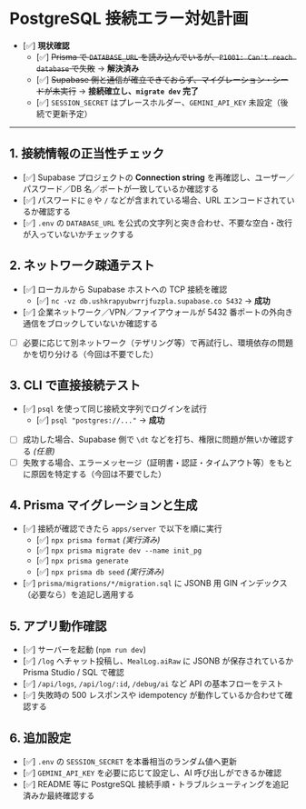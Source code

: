 # PostgreSQL 接続エラー対処計画

- [✅] **現状確認**
  - [✅] ~~Prisma で `DATABASE_URL` を読み込んでいるが、`P1001: Can't reach database` で失敗~~ → **解決済み**
  - [✅] ~~Supabase 側と通信が確立できておらず、マイグレーション・シードが未実行~~ → **接続確立し、`migrate dev` 完了**
  - [✅] `SESSION_SECRET` はプレースホルダー、`GEMINI_API_KEY` 未設定（後続で更新予定）

---

## 1. 接続情報の正当性チェック
- [✅] Supabase プロジェクトの **Connection string** を再確認し、ユーザー／パスワード／DB 名／ポートが一致しているか確認する
- [✅] パスワードに `@` や `/` などが含まれている場合、URL エンコードされているか確認する
- [✅] `.env` の `DATABASE_URL` を公式の文字列と突き合わせ、不要な空白・改行が入っていないかチェックする

## 2. ネットワーク疎通テスト
- [✅] ローカルから Supabase ホストへの TCP 接続を確認
  - [✅] `nc -vz db.ushkrapyubwrrjfuzpla.supabase.co 5432` → **成功**
- [✅] 企業ネットワーク／VPN／ファイアウォールが 5432 番ポートの外向き通信をブロックしていないか確認する
- [ ] 必要に応じて別ネットワーク（テザリング等）で再試行し、環境依存の問題かを切り分ける（今回は不要でした）

## 3. CLI で直接接続テスト
- [✅] `psql` を使って同じ接続文字列でログインを試行
  - [✅] `psql "postgres://..."` → **成功**
- [ ] 成功した場合、Supabase 側で `\dt` などを打ち、権限に問題が無いか確認する  *(任意)*
- [ ] 失敗する場合、エラーメッセージ（証明書・認証・タイムアウト等）をもとに原因を特定する（今回は不要でした）

## 4. Prisma マイグレーションと生成
- [✅] 接続が確認できたら `apps/server` で以下を順に実行
  - [✅] `npx prisma format` *(実行済み)*
  - [✅] `npx prisma migrate dev --name init_pg`
  - [✅] `npx prisma generate`
  - [✅] `npx prisma db seed` *(実行済み)*
- [✅] `prisma/migrations/*/migration.sql` に JSONB 用 GIN インデックス（必要なら）を追記し適用する

## 5. アプリ動作確認
- [✅] サーバーを起動 (`npm run dev`)
- [✅] `/log` へチャット投稿し、`MealLog.aiRaw` に JSONB が保存されているか Prisma Studio / SQL で確認
- [✅] `/api/logs`, `/api/log/:id`, `/debug/ai` など API の基本フローをテスト
- [✅] 失敗時の 500 レスポンスや idempotency が動作しているか合わせて確認する

## 6. 追加設定
- [✅] `.env` の `SESSION_SECRET` を本番相当のランダム値へ更新
- [✅] `GEMINI_API_KEY` を必要に応じて設定し、AI 呼び出しができるか確認
- [✅] README 等に PostgreSQL 接続手順・トラブルシューティングを追記済みか最終確認する
